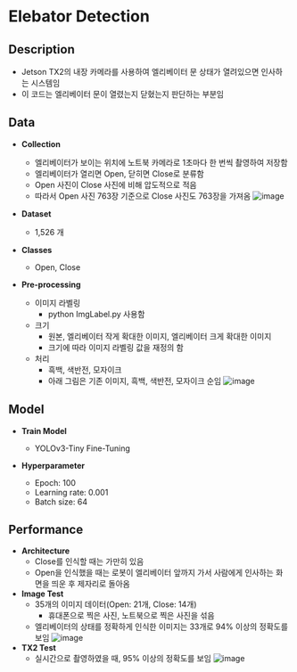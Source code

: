 # Elebator Detection
## Description
  * Jetson TX2의 내장 카메라를 사용하여 엘리베이터 문 상태가 열려있으면 인사하는 시스템임
  * 이 코드는 엘리베이터 문이 열렸는지 닫혔는지 판단하는 부분임  


## Data
* **Collection**
  * 엘리베이터가 보이는 위치에 노트북 카메라로 1초마다 한 번씩 촬영하여 저장함
  * 엘리베이터가 열리면 Open, 닫히면 Close로 분류함
  * Open 사진이 Close 사진에 비해 압도적으로 적음
  * 따라서 Open 사진 763장 기준으로 Close 사진도 763장을 가져옴
    ![image](https://github.com/Silinu1016/Project/assets/97217295/66d63cc3-5e46-4f04-a26f-e4134af0eda4)

* **Dataset**
  * 1,526 개
  
* **Classes**
  * Open, Close

* **Pre-processing**
  * 이미지 라벨링
    * python ImgLabel.py 사용함
  * 크기
    * 원본, 엘리베이터 작게 확대한 이미지, 엘리베이터 크게 확대한 이미지
    * 크기에 따라 이미지 라벨링 값을 재정의 함
  * 처리
    * 흑백, 색반전, 모자이크
    * 아래 그림은 기존 이미지, 흑백, 색반전, 모자이크 순임
  ![image](https://github.com/Silinu1016/Project/assets/97217295/2d7fc411-5d75-46e4-ae99-f31203afcc73)


## Model
* **Train Model**
  * YOLOv3-Tiny Fine-Tuning

* **Hyperparameter**
  * Epoch: 100
  * Learning rate: 0.001
  * Batch size: 64


## Performance
* **Architecture**
  * Close를 인식할 때는 가만히 있음
  * Open을 인식했을 때는 로봇이 엘리베이터 앞까지 가서 사람에게 인사하는 화면을 띄운 후 제자리로 돌아옴
* **Image Test**
  * 35개의 이미지 데이터(Open: 21개, Close: 14개)
    * 휴대폰으로 찍은 사진, 노트북으로 찍은 사진을 섞음
  * 엘리베이터의 상태를 정확하게 인식한 이미지는 33개로 94% 이상의 정확도를 보임
    ![image](https://github.com/Silinu1016/Project/assets/97217295/a91b5a8c-11b0-4df9-aab0-3840c5bf3496)
* **TX2 Test**
  * 실시간으로 촬영하였을 때, 95% 이상의 정확도를 보임
    ![image](https://github.com/Silinu1016/Project/assets/97217295/3eec4693-1684-4b8b-8b56-d06613e399b6)

